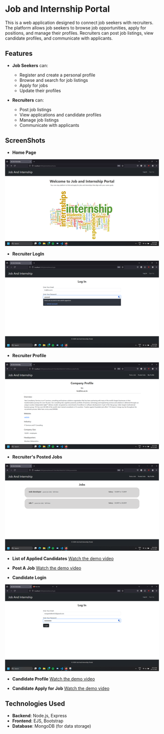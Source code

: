 # Job and Internship Portal

This is a web application designed to connect job seekers with recruiters. The platform allows job seekers to browse job opportunities, apply for positions, and manage their profiles. Recruiters can post job listings, view candidate profiles, and communicate with applicants.

## Features

- **Job Seekers** can:
  - Register and create a personal profile
  - Browse and search for job listings
  - Apply for jobs
  - Update their profiles

- **Recruiters** can:
  - Post job listings
  - View applications and candidate profiles
  - Manage job listings
  - Communicate with applicants


## ScreenShots

- **Home Page**

![Screenshot of Main Page](screenshots/01.png)

- **Recruiter LogIn**

![Screenshot of Main Page](screenshots/02.png)

- **Recruiter Profile**
  
![Screenshot of Main Page](screenshots/03.png)

- **Recruiter's Posted Jobs**
  
![Screenshot of Main Page](screenshots/04.png)

- **List of Applied Candidates**
[Watch the demo video](https://youtu.be/k6huVUgMf_Y)


- **Post A Job**
[Watch the demo video](https://youtu.be/YkoD3wOp8oI)


- **Candidate Login**

![Screenshot of Main Page](screenshots/07.png)

- **Candidate Profile**
[Watch the demo video](https://youtu.be/EFkBxMgjIsw)

- **Candidate Apply for Job**
[Watch the demo video](https://youtu.be/mL2s_nRYKKM)


## Technologies Used

- **Backend**: Node.js, Express
- **Frontend**: EJS, Bootstrap
- **Database**: MongoDB (for data storage)









